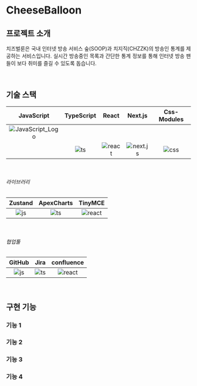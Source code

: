 # CheeseBalloon

## 프로젝트 소개

<p align="justify">
치즈벌룬은 국내 인터넷 방송 서비스 숲(SOOP)과 치지직(CHZZK)의 방송인 통계를 제공하는 서비스입니다.
실시간 방송중인 목록과 간단한 통계 정보를 통해 인터넷 방송 팬들이 보다 취미를 즐길 수 있도록 돕습니다.
</p>

<br>

## 기술 스택

| JavaScript | TypeScript |  React   |  Next.js   | Css-Modules |
| :--------: | :--------: | :------: | :--------: | :---------: |
|   ![JavaScript_Logo](https://github.com/user-attachments/assets/ac08843f-a2ce-44da-8b43-8dcdab467521)
    |   ![ts]    | ![react] | ![next.js] |   ![css]    |

<br>

###### 라이브러리

| Zustand | ApexCharts | TinyMCE  |
| :-----: | :--------: | :------: |
|  ![js]  |   ![ts]    | ![react] |

<br>

###### 협업툴

| GitHub | Jira  | confluence |
| :----: | :---: | :--------: |
| ![js]  | ![ts] |  ![react]  |

<br>

## 구현 기능

### 기능 1

### 기능 2

### 기능 3

### 기능 4

<br>



<!-- Stack Icon Refernces -->

[js]: ![js](https://github.com/user-attachments/assets/4ebfaad1-ff7a-4e13-bd43-117b023c047a)
[ts]: ![ts](https://github.com/user-attachments/assets/7f9583c7-ba9b-4bed-9832-f3f3edfc6e75)
[react]: ![react](https://github.com/user-attachments/assets/56f387af-a8c3-4299-9d12-635eb1404d74)
[next.js]: ![next.js](https://github.com/user-attachments/assets/c6c5997d-96c0-4a46-b964-3d09728fe7fe)
[css]: ![css](https://github.com/user-attachments/assets/bc2cc717-b898-463f-8e41-1c1b92df7035)
[zustand]: ![zustand](https://github.com/user-attachments/assets/a0697b7a-d3f0-4ba7-97bb-f9dc235f7c1e)
[apexcharts]: ![apexcharts](https://github.com/user-attachments/assets/61d9926c-e210-45ed-874f-81c448f5adaf)
[tinymce]: ![tinymce](https://github.com/user-attachments/assets/811d318e-2b3a-4b3a-9e1e-280190ec6e6f)
[github]: ![gihub](https://github.com/user-attachments/assets/cfb74ae1-5660-4ee6-a57b-9e80be5400d6)
[jira]: ![jira](https://github.com/user-attachments/assets/0ba32d9c-9402-48dd-ae33-451c2c23ceb8)
[confluence]: ![confluence](https://github.com/user-attachments/assets/ec7baec2-a2e7-46c4-a35f-e4dde94fbc0f)
